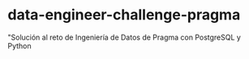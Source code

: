 # data-engineer-challenge-pragma
"Solución al reto de Ingeniería de Datos de Pragma con PostgreSQL y Python
